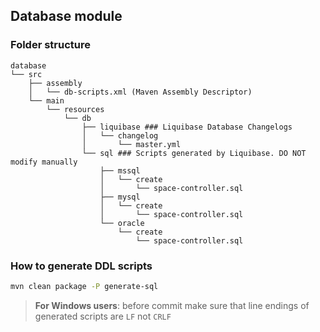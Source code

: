 ## Database module

### Folder structure
    database
    └── src
        ├── assembly
        │   └── db-scripts.xml (Maven Assembly Descriptor)
        └── main
            └── resources
                └── db
                    ├── liquibase ### Liquibase Database Changelogs
                    │   └── changelog
                    │       └── master.yml
                    └── sql ### Scripts generated by Liquibase. DO NOT modify manually
                        ├── mssql
                        │   └── create
                        │       └── space-controller.sql
                        ├── mysql
                        │   └── create
                        │       └── space-controller.sql
                        └── oracle
                            └── create
                                └── space-controller.sql

### How to generate DDL scripts

```bash
mvn clean package -P generate-sql
```

> **For Windows users**: before commit make sure that line endings of generated scripts are `LF` not `CRLF`
